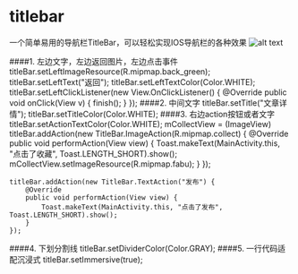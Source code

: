 # titlebar
一个简单易用的导航栏TitleBar，可以轻松实现IOS导航栏的各种效果
![alt text](http://7xnkdt.com1.z0.glb.clouddn.com/pic.png "Title")

####1. 左边文字，左边返回图片，左边点击事件
    titleBar.setLeftImageResource(R.mipmap.back_green);
    titleBar.setLeftText("返回");
    titleBar.setLeftTextColor(Color.WHITE);
    titleBar.setLeftClickListener(new View.OnClickListener() {
        @Override
        public void onClick(View v) {
            finish();
        }
    });
####2. 中间文字
    titleBar.setTitle("文章详情");
    titleBar.setTitleColor(Color.WHITE);
####3. 右边action按钮或者文字
    titleBar.setActionTextColor(Color.WHITE);
    mCollectView = (ImageView) titleBar.addAction(new TitleBar.ImageAction(R.mipmap.collect) {
        @Override
        public void performAction(View view) {
            Toast.makeText(MainActivity.this, "点击了收藏", Toast.LENGTH_SHORT).show();
            mCollectView.setImageResource(R.mipmap.fabu);
        }
    });

    titleBar.addAction(new TitleBar.TextAction("发布") {
        @Override
        public void performAction(View view) {
            Toast.makeText(MainActivity.this, "点击了发布", Toast.LENGTH_SHORT).show();
        }
    });
####4. 下划分割线
    titleBar.setDividerColor(Color.GRAY);
####5. 一行代码适配沉浸式
    titleBar.setImmersive(true);
